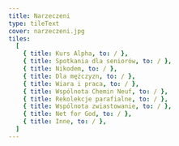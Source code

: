 ```yaml
---
title: Narzeczeni
type: tileText
cover: narzeczeni.jpg
tiles:
  [
    { title: Kurs Alpha, to: / },
    { title: Spotkania dla seniorów, to: / },
    { title: Nikodem, to: / },
    { title: Dla mężczyzn, to: / },
    { title: Wiara i praca, to: / },
    { title: Wspólnota Chemin Neuf, to: / },
    { title: Rekolekcje parafialne, to: / },
    { title: Wspólnota zwiastowanie, to: / },
    { title: Net for God, to: / },
    { title: Inne, to: / },
  ]
---
```

